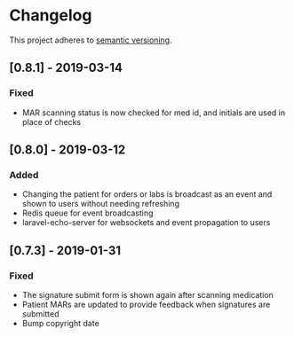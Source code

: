 # Changelog

This project adheres to [semantic versioning](https://semver.org/spec/v2.0.0.html).

## [0.8.1] - 2019-03-14
### Fixed
- MAR scanning status is now checked for med id, and initials are used in place
  of checks
## [0.8.0] - 2019-03-12
### Added
- Changing the patient for orders or labs is broadcast as an event and
  shown to users without needing refreshing
- Redis queue for event broadcasting
- laravel-echo-server for websockets and event propagation to users

## [0.7.3] - 2019-01-31
### Fixed
- The signature submit form is shown again after scanning medication
- Patient MARs are updated to provide feedback when signatures are submitted
- Bump copyright date
